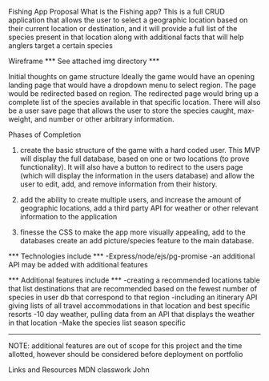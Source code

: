 Fishing App Proposal
What is the Fishing app?
This is a full CRUD application that allows the user to select a geographic location based on their current location or destination, and it will provide a full list of the species present in that location along with additional facts that will help anglers target a certain species

Wireframe
*** See attached img directory ***

Initial thoughts on game structure
Ideally the game would have an opening landing page that would have a dropdown menu to select region.  The page would be redirected based on region.  The redirected page would bring up a complete list of the species available in that specific location.  There will also be a user save page that allows the user to store the species caught, max-weight, and number or other arbitrary information.

Phases of Completion
1) create the basic structure of the game with a hard coded user.  This MVP will display the full database, based on one or two locations (to prove functionality).  It will also have a button to redirect to the users page (which will display the information in the users database) and allow the user to edit, add, and remove information from their history.

2) add the ability to create multiple users, and increase the amount of geographic locations, add a third party API for weather or other relevant information to the application

3) finesse the CSS to make the app more visually appealing, add to the databases create an add picture/species feature to the main database.

*** Technologies include ***
-Express/node/ejs/pg-promise
-an additional API may be added with additional features

*** Additional features include ***
-creating a recommended locations table that list destinations that are recommended based on the fewest number of species in user db that correspond to that region
-including an itinerary API giving lists of all travel accommodations in that location and best specific resorts
-10 day weather, pulling data from an API that displays the weather in that location
-Make the species list season specific
*********************************

NOTE: additional features are out of scope for this project and the time allotted, however should be considered before deployment on portfolio


Links and Resources
MDN
classwork
John
